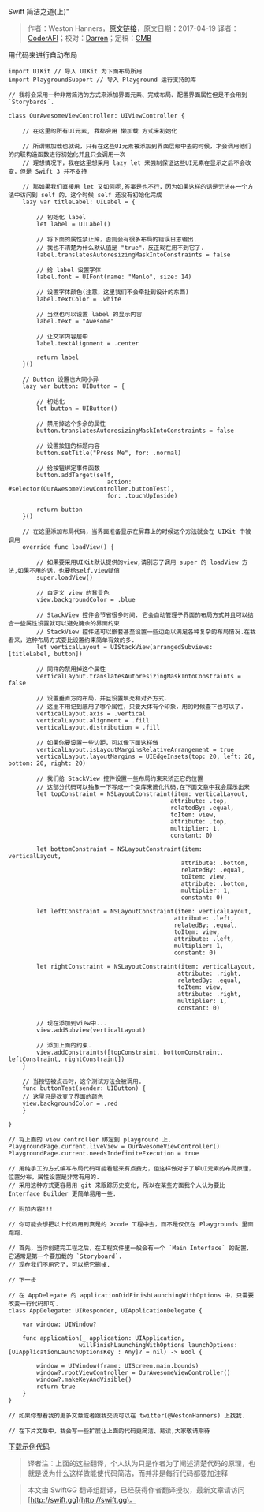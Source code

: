 Swift 简洁之道(上)"

> 作者：Weston Hanners，[原文链接](https://www.alloc-init.com/blog/2016.12.28)，原文日期：2017-04-19
> 译者：[CoderAFI](http://coderafi.github.io/)；校对：[Darren](https://github.com/Harman-darrenchen)；定稿：[CMB](https://github.com/chenmingbiao)
  









用代码来进行自动布局



    import UIKit // 导入 UIKit 为下面布局所用
    import PlaygroundSupport // 导入 Playground 运行支持的库
    
    // 我将会采用一种非常简洁的方式来添加界面元素、完成布局、配置界面属性但是不会用到 `Storybards`.
    
    class OurAwesomeViewController: UIViewController {
    
    	// 在这里的所有UI元素, 我都会用 懒加载 方式来初始化
    
    	// 所谓懒加载也就说，只有在这些UI元素被添加到界面层级中去的时候，才会调用他们的内联构造函数进行初始化并且只会调用一次
    	// 理想情况下，我在这里想采用 lazy let 来强制保证这些UI元素在显示之后不会改变，但是 Swift 3 并不支持
    
    	// 那如果我们直接用 let 又如何呢,答案是也不行，因为如果这样的话是无法在一个方法中访问到 self 的，这个时候 self 还没有初始化完成
    	lazy var titleLabel: UILabel = {
    
    		// 初始化 label
    		let label = UILabel()
    
    		// 将下面的属性禁止掉，否则会有很多布局的错误日志输出.
    		// 我也不清楚为什么默认值是 "true"，反正现在用不到它了.
    		label.translatesAutoresizingMaskIntoConstraints = false
    
    		// 给 label 设置字体
    		label.font = UIFont(name: "Menlo", size: 14)
    
    		// 设置字体颜色(注意，这里我们不会牵扯到设计的东西)
    		label.textColor = .white
    
    		// 当然也可以设置 label 的显示内容
    		label.text = "Awesome"
    
    		// 让文字内容居中
    		label.textAlignment = .center
    
    		return label
    	}()
    
    	// Button 设置也大同小异
    	lazy var button: UIButton = {
    
    		// 初始化
    		let button = UIButton()
    
    		// 禁用掉这个多余的属性
    		button.translatesAutoresizingMaskIntoConstraints = false
    
    		// 设置按钮的标题内容
    		button.setTitle("Press Me", for: .normal)
    
    		// 给按钮绑定事件函数
    		button.addTarget(self,
    							action: #selector(OurAwesomeViewController.buttonTest),
      							for: .touchUpInside)
    
    		return button
    	}()
    
    	// 在这里添加布局代码，当界面准备显示在屏幕上的时候这个方法就会在 UIKit 中被调用
    	override func loadView() {
    
    		// 如果要采用UIKit默认提供的view,请别忘了调用 super 的 loadView 方法,如果不用的话，也要给self.view赋值
    		super.loadView()
    
    		// 自定义 view 的背景色
    		view.backgroundColor = .blue
    
    		// StackView 控件会节省很多时间. 它会自动管理子界面的布局方式并且可以结合一些属性设置就可以避免臃余的界面约束
    		// StackView 控件还可以嵌套甚至设置一些边距以满足各种复杂的布局情况.在我看来，这种布局方式要比设置约束简单有效的多.
    		let verticalLayout = UIStackView(arrangedSubviews: [titleLabel, button])
    
    		// 同样的禁用掉这个属性
    		verticalLayout.translatesAutoresizingMaskIntoConstraints = false
    
    		// 设置垂直方向布局，并且设置填充和对齐方式.
    		// 这里不用记到底用了哪个属性，只要大体有个印象，用的时候查下也可以了.
    		verticalLayout.axis = .vertical
    		verticalLayout.alignment = .fill
    		verticalLayout.distribution = .fill
    
    		// 如果你要设置一些边距，可以像下面这样做
    		verticalLayout.isLayoutMarginsRelativeArrangement = true
    		verticalLayout.layoutMargins = UIEdgeInsets(top: 20, left: 20, bottom: 20, right: 20)
    
    		// 我们给 StackView 控件设置一些布局约束来矫正它的位置
    		// 这部分代码可以抽象一下写成一个类库来简化代码.在下面文章中我会展示出来
    		let topConstraint = NSLayoutConstraint(item: verticalLayout,
                                                  attribute: .top,
                                                  relatedBy: .equal,
                                                  toItem: view,
                                                  attribute: .top,
                                                  multiplier: 1,
                                                  constant: 0)
    
    		let bottomConstraint = NSLayoutConstraint(item: verticalLayout,
                                                     attribute: .bottom,
                                                     relatedBy: .equal,
                                                     toItem: view,
                                                     attribute: .bottom,
                                                     multiplier: 1,
                                                     constant: 0)
    
    		let leftConstraint = NSLayoutConstraint(item: verticalLayout,
                                                   attribute: .left,
                                                   relatedBy: .equal,
                                                   toItem: view,
                                                   attribute: .left,
                                                   multiplier: 1,
                                                   constant: 0)
    
    		let rightConstraint = NSLayoutConstraint(item: verticalLayout,
                                                    attribute: .right,
                                                    relatedBy: .equal,
                                                    toItem: view,
                                                    attribute: .right,
                                                    multiplier: 1,
                                                    constant: 0)
    
    		// 现在添加到view中...
    		view.addSubview(verticalLayout)
    
    		// 添加上面的约束.
    		view.addConstraints([topConstraint, bottomConstraint, leftConstraint, rightConstraint])
    	}
    
    	// 当按钮被点击时，这个测试方法会被调用.
    	func buttonTest(sender: UIButton) {
    	// 这里只是改变了界面的颜色
    	view.backgroundColor = .red
    	}
    
    }
    
    // 将上面的 view controller 绑定到 playground 上.
    PlaygroundPage.current.liveView = OurAwesomeViewController()
    PlaygroundPage.current.needsIndefiniteExecution = true
    
    // 用纯手工的方式编写布局代码可能看起来有点费力，但这样做对于了解UI元素的布局原理，位置分布，属性设置是非常有用的.
    // 采用这种方式更容易用 git 来跟踪历史变化, 所以在某些方面我个人认为要比 Interface Builder 更简单易用一些.
    
    // 附加内容!!!
    
    // 你可能会想把以上代码用到真是的 Xcode 工程中去，而不是仅仅在 Playgrounds 里面跑跑.
    
    // 首先，当你创建完工程之后，在工程文件里一般会有一个 `Main Interface` 的配置，它通常是第一个要加载的 `Storyboard`.
    // 现在我们不用它了，可以把它删掉.
    
    // 下一步
    
    // 在 AppDelegate 的 applicationDidFinishLaunchingWithOptions 中，只需要改变一行代码即可.
    class AppDelegate: UIResponder, UIApplicationDelegate {
    
    	var window: UIWindow?
    
    	func application(_ application: UIApplication,
                        willFinishLaunchingWithOptions launchOptions: [UIApplicationLaunchOptionsKey : Any]? = nil) -> Bool {
    
    		window = UIWindow(frame: UIScreen.main.bounds)
    		window?.rootViewController = OurAwesomeViewController()
    		window?.makeKeyAndVisible()
    		return true
    	}
    }
    
    // 如果你想看我的更多文章或者跟我交流可以在 twitter(@WestonHanners) 上找我.
    
    // 在下片文章中，我会写一些扩展让上面的代码更简洁、易读,大家敬请期待

[下载示例代码](https://www.alloc-init.com/content/downloads/1-Layout.zip)

> 译者注：上面的这些翻译，个人认为只是作者为了阐述清楚代码的原理，也就是说为什么这样做能使代码简洁，而并非是每行代码都要加注释

> 本文由 SwiftGG 翻译组翻译，已经获得作者翻译授权，最新文章请访问 [http://swift.gg](http://swift.gg)。